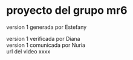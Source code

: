 # proyecto del grupo mr6    

version 1 generada por Estefany   

version 1 verificada por Diana   
version 1 comunicada por Nuria   
url del video xxxx   

